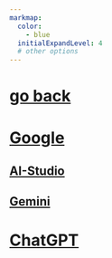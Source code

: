 ```yaml
---
markmap:
  color:
    - blue
  initialExpandLevel: 4
  # other options
---
```


# [go back](../index.html)
# [Google](Google/index.html)
## [AI-Studio](Google/AI-Studio/index.html)
## [Gemini](Google/Gemini/index.html)
# [ChatGPT](ChatGPT/index.html)
